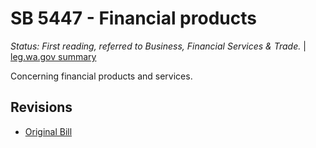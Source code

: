 # SB 5447 - Financial products
*Status: First reading, referred to Business, Financial Services & Trade.* | [leg.wa.gov summary](https://app.leg.wa.gov/billsummary?BillNumber=5447&Year=2021)

Concerning financial products and services.

## Revisions
* [Original Bill](1/)